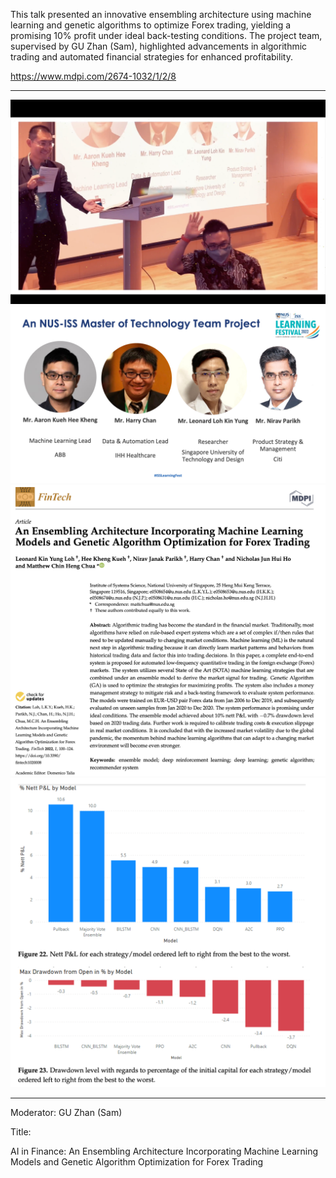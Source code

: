This talk presented an innovative ensembling architecture using machine learning and genetic algorithms to optimize Forex trading, yielding a promising 10% profit under ideal back-testing conditions. The project team, supervised by GU Zhan (Sam), highlighted advancements in algorithmic trading and automated financial strategies for enhanced profitability.

https://www.mdpi.com/2674-1032/1/2/8

---

![](sn001.png)
![](sn002.png)
![](sn003.png)
![](sn004.png)

---

Moderator: GU Zhan (Sam) 

Title:

AI in Finance: An Ensembling Architecture Incorporating Machine Learning Models and Genetic Algorithm Optimization for Forex Trading	
